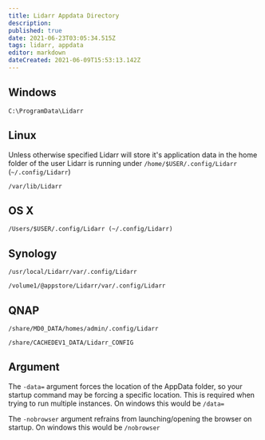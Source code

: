 ```yaml
---
title: Lidarr Appdata Directory
description: 
published: true
date: 2021-06-23T03:05:34.515Z
tags: lidarr, appdata
editor: markdown
dateCreated: 2021-06-09T15:53:13.142Z
---
```


## Windows

`C:\ProgramData\Lidarr`

## Linux

Unless otherwise specified Lidarr will store it's application data in the home folder of the user Lidarr is running under `/home/$USER/.config/Lidarr` (`~/.config/Lidarr`)

`/var/lib/Lidarr`

## OS X

`/Users/$USER/.config/Lidarr (~/.config/Lidarr)`

## Synology

`/usr/local/Lidarr/var/.config/Lidarr`

`/volume1/@appstore/Lidarr/var/.config/Lidarr`

## QNAP

`/share/MD0_DATA/homes/admin/.config/Lidarr`

`/share/CACHEDEV1_DATA/Lidarr_CONFIG`

## Argument

The `-data=` argument forces the location of the AppData folder, so your startup command may be forcing a specific location. This is required when trying to run multiple instances. On windows this would be `/data=`

The `-nobrowser` argument refrains from launching/opening the browser on startup. On windows this would be `/nobrowser`
